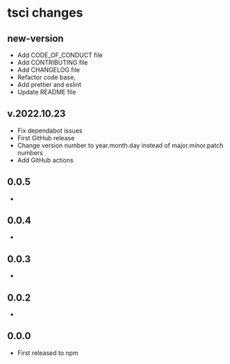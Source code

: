 # tsci changes

## new-version
- Add CODE_OF_CONDUCT file
- Add CONTRIBUTING file
- Add CHANGELOG file
- Refactor code base, 
- Add prettier and eslint
- Update README file

## v.2022.10.23
- Fix dependabot issues
- First GitHub release
- Change version number to year.month.day instead of major.minor.patch numbers
- Add GitHub actions
## 0.0.5
- 
## 0.0.4
- 
## 0.0.3
- 
## 0.0.2
- 
## 0.0.0
- First released to npm
